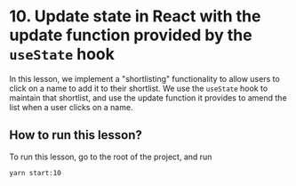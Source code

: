 # 10. Update state in React with the update function provided by the `useState` hook

In this lesson, we implement a "shortlisting" functionality to allow users to click on a name to add it to their shortlist. We use the `useState` hook to maintain that shortlist, and use the update function it provides to amend the list when a user clicks on a name.

## How to run this lesson?

To run this lesson, go to the root of the project, and run

`yarn start:10`
